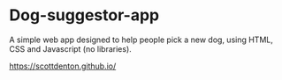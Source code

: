 # Dog-suggestor-app
A simple web app designed to help people pick a new dog, using HTML, CSS and Javascript (no libraries).

https://scottdenton.github.io/
